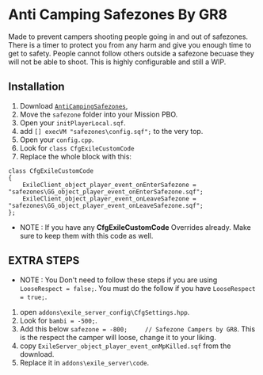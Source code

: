 Anti Camping Safezones By GR8
=============

Made to prevent campers shooting people going in and out of safezones. There is a timer to protect you from any harm and give you enough time to get to safety. People cannot follow others outside a safezone becuase they will not be able to shoot. This is highly configurable and still a WIP.

Installation
--------------------------

1. Download [`AntiCampingSafezones`](https://github.com/Gr8z/AntiCampingSafezones/archive/master.zip),
2. Move the `safezone` folder into your Mission PBO.
3. Open your `initPlayerLocal.sqf`.
4. add `[] execVM "safezones\config.sqf";` to the very top.
5. Open your `config.cpp`.
6. Look for `class CfgExileCustomCode`
7. Replace the whole block with this:

```
class CfgExileCustomCode 
{
	ExileClient_object_player_event_onEnterSafezone = "safezones\GG_object_player_event_onEnterSafezone.sqf";
	ExileClient_object_player_event_onLeaveSafezone = "safezones\GG_object_player_event_onLeaveSafezone.sqf";
};
```
* NOTE : If you have any **CfgExileCustomCode** Overrides already. Make sure to keep them with this code as well. 

EXTRA STEPS
--------------------------
* NOTE : You Don't need to follow these steps if you are using `LooseRespect = false;`. You must do the follow if you have `LooseRespect = true;`.

1. open `addons\exile_server_config\CfgSettings.hpp`.
2. Look for  `bambi = -500;`.
3. Add this below `safezone = -800;		// Safezone Campers by GR8`. This is the respect the camper will loose, change it to your liking.
4. copy `ExileServer_object_player_event_onMpKilled.sqf` from the download.
5. Replace it in `addons\exile_server\code`.

